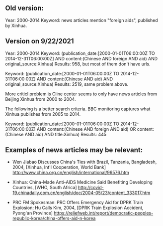 ## Old version:
Year: 2000-2014
Keyword: news articles mention "foreign aids", published by Xinhua.


## Version on 9/22/2021
Year: 2000-2014
Keyword: (publication_date:[2000-01-01T06:00:00Z TO 2014-12-31T06:00:00Z] AND content:(Chinese AND foreign AND aid) AND original_source:Xinhua)
Results: 958, but most of them don't have urls. 

Keyword: (publication_date:[2000-01-01T06:00:00Z TO 2014-12-31T06:00:00Z] AND content:(Chinese AND aid) AND original_source:Xinhua)
Results: 2519, same problem above.

More criticl problem is Cline center seems to only have news articles from Beijing Xinhua from 2000 to 2004. 

The following is a better search criteria. BBC monitoring captures what Xinhua publishes from 2005 to 2014.

Keyword: (publication_date:[2000-01-01T06:00:00Z TO 2014-12-31T06:00:00Z] AND content:(Chinese AND foreign AND aid) OR content:(Chinese AND aid) AND title:Xinhua)
Results: 445



## Examples of news articles may be relevant:

- Wen Jiabao Discusses China's Ties with Brazil, Tanzania, Bangladesh, 2004, [Xinhua, Int'l Cooperation, World Bank]
http://www.china.org.cn/english/international/96576.htm

- Xinhua: China-Made Anti-AIDS Medicine Said Benefiting Developing Countries, [WHO, South Africa] http://covid-19.chinadaily.com.cn/english/doc/2004-05/23/content_333017.htm

- PRC FM Spokesman: PRC Offers Emergency Aid for DPRK Train Explosion; Hu Calls Kim, 2004, [DPRK Train Explosion Accident, Pyong'an Province] https://reliefweb.int/report/democratic-peoples-republic-korea/china-offers-aid-n-korea
